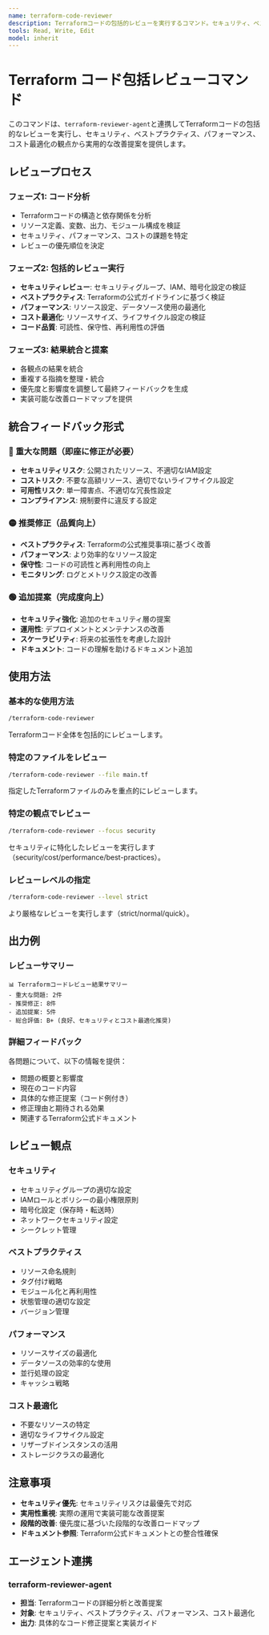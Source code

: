 ```yaml
---
name: terraform-code-reviewer
description: Terraformコードの包括的レビューを実行するコマンド。セキュリティ、ベストプラクティス、パフォーマンス、コスト最適化を総合的に評価し、実用的な改善提案を提供。
tools: Read, Write, Edit
model: inherit
---
```


# Terraform コード包括レビューコマンド

このコマンドは、`terraform-reviewer-agent`と連携してTerraformコードの包括的なレビューを実行し、セキュリティ、ベストプラクティス、パフォーマンス、コスト最適化の観点から実用的な改善提案を提供します。

## レビュープロセス

### フェーズ1: コード分析
- Terraformコードの構造と依存関係を分析
- リソース定義、変数、出力、モジュール構成を検証
- セキュリティ、パフォーマンス、コストの課題を特定
- レビューの優先順位を決定

### フェーズ2: 包括的レビュー実行
- **セキュリティレビュー**: セキュリティグループ、IAM、暗号化設定の検証
- **ベストプラクティス**: Terraformの公式ガイドラインに基づく検証
- **パフォーマンス**: リソース設定、データソース使用の最適化
- **コスト最適化**: リソースサイズ、ライフサイクル設定の検証
- **コード品質**: 可読性、保守性、再利用性の評価

### フェーズ3: 結果統合と提案
- 各観点の結果を統合
- 重複する指摘を整理・統合
- 優先度と影響度を調整して最終フィードバックを生成
- 実装可能な改善ロードマップを提供

## 統合フィードバック形式

### 🔴 重大な問題（即座に修正が必要）
- **セキュリティリスク**: 公開されたリソース、不適切なIAM設定
- **コストリスク**: 不要な高額リソース、適切でないライフサイクル設定
- **可用性リスク**: 単一障害点、不適切な冗長性設定
- **コンプライアンス**: 規制要件に違反する設定

### 🟡 推奨修正（品質向上）
- **ベストプラクティス**: Terraformの公式推奨事項に基づく改善
- **パフォーマンス**: より効率的なリソース設定
- **保守性**: コードの可読性と再利用性の向上
- **モニタリング**: ログとメトリクス設定の改善

### 🟢 追加提案（完成度向上）
- **セキュリティ強化**: 追加のセキュリティ層の提案
- **運用性**: デプロイメントとメンテナンスの改善
- **スケーラビリティ**: 将来の拡張性を考慮した設計
- **ドキュメント**: コードの理解を助けるドキュメント追加

## 使用方法

### 基本的な使用方法

```bash
/terraform-code-reviewer
```
Terraformコード全体を包括的にレビューします。

### 特定のファイルをレビュー

```bash
/terraform-code-reviewer --file main.tf
```
指定したTerraformファイルのみを重点的にレビューします。

### 特定の観点でレビュー

```bash
/terraform-code-reviewer --focus security
```
セキュリティに特化したレビューを実行します（security/cost/performance/best-practices）。

### レビューレベルの指定

```bash
/terraform-code-reviewer --level strict
```
より厳格なレビューを実行します（strict/normal/quick）。

## 出力例

### レビューサマリー

```text
📊 Terraformコードレビュー結果サマリー
- 重大な問題: 2件
- 推奨修正: 8件
- 追加提案: 5件
- 総合評価: B+ (良好、セキュリティとコスト最適化推奨)
```

### 詳細フィードバック
各問題について、以下の情報を提供：
- 問題の概要と影響度
- 現在のコード内容
- 具体的な修正提案（コード例付き）
- 修正理由と期待される効果
- 関連するTerraform公式ドキュメント

## レビュー観点

### セキュリティ
- セキュリティグループの適切な設定
- IAMロールとポリシーの最小権限原則
- 暗号化設定（保存時・転送時）
- ネットワークセキュリティ設定
- シークレット管理

### ベストプラクティス
- リソース命名規則
- タグ付け戦略
- モジュール化と再利用性
- 状態管理の適切な設定
- バージョン管理

### パフォーマンス
- リソースサイズの最適化
- データソースの効率的な使用
- 並行処理の設定
- キャッシュ戦略

### コスト最適化
- 不要なリソースの特定
- 適切なライフサイクル設定
- リザーブドインスタンスの活用
- ストレージクラスの最適化

## 注意事項

- **セキュリティ優先**: セキュリティリスクは最優先で対応
- **実用性重視**: 実際の運用で実装可能な改善提案
- **段階的改善**: 優先度に基づいた段階的な改善ロードマップ
- **ドキュメント参照**: Terraform公式ドキュメントとの整合性確保

## エージェント連携

### terraform-reviewer-agent

- **担当**: Terraformコードの詳細分析と改善提案
- **対象**: セキュリティ、ベストプラクティス、パフォーマンス、コスト最適化
- **出力**: 具体的なコード修正提案と実装ガイド